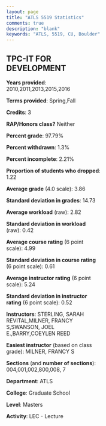 ```yaml
---
layout: page
title: "ATLS 5519 Statistics"
comments: true
description: "blank"
keywords: "ATLS, 5519, CU, Boulder"
--- 
```

<head>
<script src="https://ajax.googleapis.com/ajax/libs/jquery/2.1.3/jquery.min.js"></script>
<script src="https://dl.dropboxusercontent.com/s/pc42nxpaw1ea4o9/highcharts.js?dl=0"></script>
<!-- <script src="../assets/js/highcharts.js"></script> -->
<style type="text/css">@font-face {
	font-family: "Bebas Neue";
	src: url(https://www.filehosting.org/file/details/544349/BebasNeue%20Regular.otf) format("opentype");
	}
	h1.Bebas { 
		font-family: "Bebas Neue", Verdana, Tahoma;
	}
</style>
</head>
<body>
	<div id="container" style="float: right; width: 45%; height: 88%; margin-left: 2.5%; margin-right: 2.5%;"></div>
	<script language="JavaScript">
		$(document).ready(function() {
		var chart = {type: 'column'};
		var title = {text: 'Grade Distribution'};
		var xAxis = {categories: ['A','B','C','D','F'],crosshair: true};
		var yAxis = {min: 0,title: {text: 'Percentage'}};
		var tooltip = {headerFormat: '<center><b><span style="font-size:20px">{point.key}</span></b></center>',
		               pointFormat: '<td style="padding:0"><b>{point.y:.1f}%</b></td>',
		               footerFormat: '</table>',shared: true,useHTML: true};
		var plotOptions = {column: {pointPadding: 0.0,borderWidth: 0}};  
		var credits = {enabled: false};var series= [{name: 'Percent',data: [87.34,11.39,1.27,0.0,0.0,]}];
		var json = {};
		json.chart = chart;
		json.title = title;
		json.tooltip = tooltip;
		json.xAxis = xAxis;
		json.yAxis = yAxis;  
		json.series = series;
		json.plotOptions = plotOptions;  
		json.credits = credits;
		$('#container').highcharts(json);
	});
	</script>
</body>
			   
## TPC-IT FOR DEVELOPMENT

**Years provided**: 2010,2011,2013,2015,2016

**Terms provided**: Spring,Fall

**Credits**: 3

**RAP/Honors class?** Neither

**Percent grade**: 97.79%

**Percent withdrawn**: 1.3%

**Percent incomplete**: 2.21%

**Proportion of students who dropped**: 1.22

**Average grade** (4.0 scale): 3.86

**Standard deviation in grades**: 14.73

**Average workload** (raw): 2.82

**Standard deviation in workload** (raw): 0.42

**Average course rating** (6 point scale): 4.99

**Standard deviation in course rating** (6 point scale): 0.61

**Average instructor rating** (6 point scale): 5.24

**Standard deviation in instructor rating** (6 point scale): 0.52

**Instructors**: STERLING, SARAH REVITAL,MILNER, FRANCY S,SWANSON, JOEL E.,BARRY,COEYLEN REED

**Easiest instructor** (based on class grade): MILNER, FRANCY S

**Sections** (and **number of sections**): 004,001,002,800,008, 7

**Department**: ATLS

**College**: Graduate School

**Level**: Masters

**Activity**: LEC - Lecture